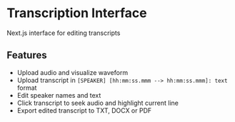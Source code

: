 # Transcription Interface

Next.js interface for editing transcripts

## Features
- Upload audio and visualize waveform
- Upload transcript in `[SPEAKER] [hh:mm:ss.mmm --> hh:mm:ss.mmm]: text` format
- Edit speaker names and text
- Click transcript to seek audio and highlight current line
- Export edited transcript to TXT, DOCX or PDF
